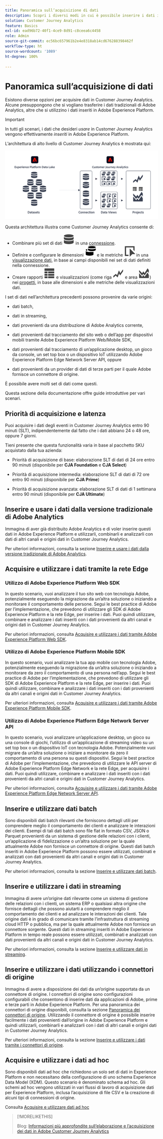 ```yaml
---
title: Panoramica sull’acquisizione di dati
description: Scopri i diversi modi in cui è possibile inserire i dati in Customer Journey Analytics
solution: Customer Journey Analytics
feature: Basics
exl-id: ead96b72-40f1-4ce9-8d91-c8ceea6c4458
role: Admin
source-git-commit: ec56bc657961b2e4e8318ab14cd676288398462f
workflow-type: ht
source-wordcount: '1089'
ht-degree: 100%

---
```


# Panoramica sull’acquisizione di dati

Esistono diverse opzioni per acquisire dati in Customer Journey Analytics. Alcune presuppongono che si vogliano trasferire i dati tradizionali di Adobe Analytics, altre che si utilizzino i dati inseriti in Adobe Experience Platform.

>[!IMPORTANT]
>
>In tutti gli scenari, i dati che desideri _usare_ in Customer Journey Analytics vengono effettivamente _inseriti_ in Adobe Experience Platform.


L’architettura di alto livello di Customer Journey Analytics è mostrata qui:

![Architettura di Customer Journey Analytics](/help/getting-started/assets/cja-overview.svg)

Questa architettura illustra come Customer Journey Analytics consente di:

* Combinare più set di dati ![Dati](/help/assets/icons/Data.svg) in una [connessione](/help/connections/overview.md).
* Definire e configurare le dimensioni ![Dimensioni](/help/assets/icons/Dimensions.svg) e le metriche ![Evento](/help/assets/icons/Event.svg) in una [visualizzazione dati](/help/data-views/data-views.md), in base ai campi disponibili nei set di dati definiti nella connessione.
* Creare rapporti ![VisualizzaTabella](/help/assets/icons/ViewTable.svg) e visualizzazioni (come riga ![Riga](/help/assets/icons/GraphTrend.svg) e area ![Area](/help/assets/icons/GraphAreaStacked.svg)) nei [progetti](/help/analysis-workspace/home.md), in base alle dimensioni e alle metriche delle visualizzazioni dati.

I set di dati nell’architettura precedenti possono provenire da varie origini:

* dati batch,

* dati in streaming,

* dati provenienti da una distribuzione di Adobe Analytics corrente,

* dati provenienti dal tracciamento del sito web o dell’app per dispositivi mobili tramite Adobe Experience Platform Web/Mobile SDK,

* dati provenienti dal tracciamento di un’applicazione desktop, un gioco da console, un set top box o un dispositivo IoT utilizzando Adobe Experience Platform Edge Network Server API, oppure

* dati provenienti da un provider di dati di terze parti per il quale Adobe fornisce un connettore di origine.

È possibile avere molti set di dati come questi.

Questa sezione della documentazione offre guide introduttive per vari scenari.

## Priorità di acquisizione e latenza

Puoi acquisire i dati degli eventi in Customer Journey Analytics entro 90 minuti (SLT), indipendentemente dal fatto che i dati abbiano 24 o 48 ore, oppure 7 giorni.

Tieni presente che questa funzionalità varia in base al pacchetto SKU acquistato dalla tua azienda:

* Priorità di acquisizione di base: elaborazione SLT di dati di 24 ore entro 90 minuti (disponibile per **CJA Foundation** e **CJA Select**)

* Priorità di acquisizione intermedia: elaborazione SLT di dati di 72 ore entro 90 minuti (disponibile per **CJA Prime**)

* Priorità di acquisizione avanzata: elaborazione SLT di dati di 1 settimana entro 90 minuti (disponibile per **CJA Ultimate**)

## Inserire e usare i dati dalla versione tradizionale di Adobe Analytics

Immagina di aver già distribuito Adobe Analytics e di voler inserire questi dati in Adobe Experience Platform e utilizzarli, combinarli e analizzarli con dati di altri canali e origini dati in Customer Journey Analytics.

Per ulteriori informazioni, consulta la sezione [Inserire e usare i dati dalla versione tradizionale di Adobe Analytics](./analytics.md).


## Acquisire e utilizzare i dati tramite la rete Edge

### Utilizzo di Adobe Experience Platform Web SDK

In questo scenario, vuoi analizzare il tuo sito web con tecnologia Adobe, potenzialmente eseguendo la migrazione da un’altra soluzione o iniziando a monitorare il comportamento delle persone. Segui le best practice di Adobe per l’implementazione, che prevedono di utilizzare gli SDK di Adobe Experience Platform e la rete Edge, per inserire i dati. Puoi quindi utilizzare, combinare e analizzare i dati inseriti con i dati provenienti da altri canali e origini dati in Customer Journey Analytics.

Per ulteriori informazioni, consulta [Acquisire e utilizzare i dati tramite Adobe Experience Platform Web SDK](./aepwebsdk.md).

### Utilizzo di Adobe Experience Platform Mobile SDK

In questo scenario, vuoi analizzare la tua app mobile con tecnologia Adobe, potenzialmente eseguendo la migrazione da un’altra soluzione o iniziando a monitorare da zero il comportamento di una persona nell’app. Segui le best practice di Adobe per l’implementazione, che prevedono di utilizzare gli SDK di Adobe Experience Platform e la rete Edge, per inserire i dati. Puoi quindi utilizzare, combinare e analizzare i dati inseriti con i dati provenienti da altri canali e origini dati in Customer Journey Analytics.

Per ulteriori informazioni, consulta [Acquisire e utilizzare i dati tramite Adobe Experience Platform Mobile SDK](./aepmobilesdk.md).

### Utilizzo di Adobe Experience Platform Edge Network Server API

In questo scenario, vuoi analizzare un’applicazione desktop, un gioco su una console di giochi, l’utilizzo di un’applicazione di streaming video su un set top box o un dispositivo IoT con tecnologia Adobe. Potenzialmente vuoi migrare da un’altra soluzione o iniziare a monitorare da zero il comportamento di una persona su questi dispositivi. Segui le best practice di Adobe per l’implementazione, che prevedono di utilizzare le API server di Adobe Experience Platform Edge Network e la rete Edge, per acquisire i dati. Puoi quindi utilizzare, combinare e analizzare i dati inseriti con i dati provenienti da altri canali e origini dati in Customer Journey Analytics.

Per ulteriori informazioni, consulta [Acquisire e utilizzare i dati tramite Adobe Experience Platform Edge Network Server API](./serverapi.md).

## Inserire e utilizzare dati batch

Sono disponibili dati batch rilevanti che forniscono dettagli utili per comprendere meglio il comportamento dei clienti e analizzare le interazioni dei clienti. Esempi di tali dati batch sono file flat in formato CSV, JSON o Parquet provenienti da un sistema di gestione delle relazioni con i clienti, un’applicazione di fidelizzazione o un’altra soluzione per la quale attualmente Adobe non fornisce un connettore di origine. Questi dati batch inseriti in Adobe Experience Platform possono essere utilizzati, combinati e analizzati con dati provenienti da altri canali e origini dati in Customer Journey Analytics.

Per ulteriori informazioni, consulta la sezione [Inserire e utilizzare dati batch](./batch.md).

## Inserire e utilizzare i dati in streaming

Immagina di avere un’origine dati rilevante come un sistema di gestione delle relazioni con i clienti, un sistema ERP o qualsiasi altra origine che fornisce dettagli che possono aiutarti a comprendere meglio il comportamento dei clienti e ad analizzare le interazioni dei clienti. Tale origine dati è in grado di comunicare tramite l’infrastruttura di streaming cloud HTTP o pubblica, ma per la quale attualmente Adobe non fornisce un connettore sorgente. Questi dati in streaming inseriti in Adobe Experience Platform in tempo reale possono essere utilizzati, combinati e analizzati con dati provenienti da altri canali e origini dati in Customer Journey Analytics.

Per ulteriori informazioni, consulta la sezione [Inserire e utilizzare dati in streaming](./streaming.md).

## Inserire e utilizzare i dati utilizzando i connettori di origine

Immagina di avere a disposizione dei dati da un’origine supportata da un connettore di origine. I connettori di origine sono configurazioni configurabili che consentono di inserire dati da applicazioni di Adobe, prime e terze parti in Adobe Experience Platform. Per una panoramica dei connettori di origine disponibili, consulta la sezione [Panoramica dei connettori di origine](https://experienceleague.adobe.com/docs/experience-platform/sources/home.html?lang=it). Utilizzando il connettore di origine è possibile inserire facilmente i dati provenienti dall’origine in Adobe Experience Platform e quindi utilizzarli, combinarli e analizzarli con i dati di altri canali e origini dati in Customer Journey Analytics.

Per ulteriori informazioni, consulta la sezione [Inserire e utilizzare i dati tramite i connettori di origine](./sources.md).

## Acquisire e utilizzare i dati ad hoc

Sono disponibili dati ad hoc che richiedono un solo set di dati in Experience Platform e non necessitano della configurazione di uno schema Experience Data Model (XDM). Questo scenario è denominato schema ad hoc. Gli schemi ad hoc vengono utilizzati in vari flussi di lavoro di acquisizione dati per Experience Platform, inclusa l’acquisizione di file CSV e la creazione di alcuni tipi di connessioni di origine.

Consulta [Acquisire e utilizzare dati ad hoc](./adhoc.md)

>[!MORELIKETHIS]
>
>Blog: [Informazioni più approfondite sull’elaborazione e l’acquisizione dei dati in Adobe Customer Journey Analytics](https://experienceleaguecommunities.adobe.com/t5/adobe-analytics-blogs/a-closer-look-at-data-processing-amp-ingestion-in-adobe-customer/ba-p/665091)

